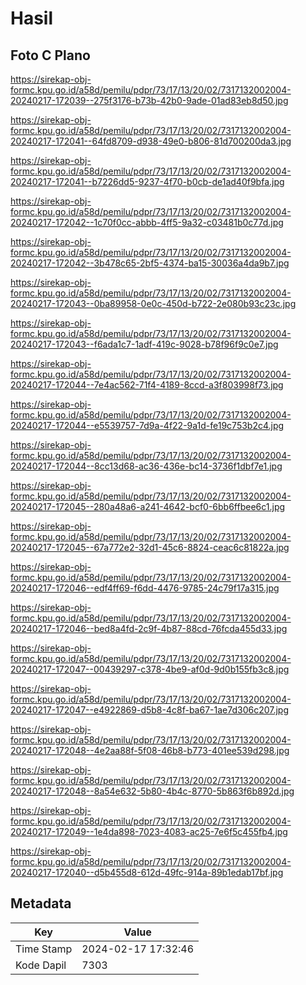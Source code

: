 # Hasil

## Foto C Plano

https://sirekap-obj-formc.kpu.go.id/a58d/pemilu/pdpr/73/17/13/20/02/7317132002004-20240217-172039--275f3176-b73b-42b0-9ade-01ad83eb8d50.jpg

https://sirekap-obj-formc.kpu.go.id/a58d/pemilu/pdpr/73/17/13/20/02/7317132002004-20240217-172041--64fd8709-d938-49e0-b806-81d700200da3.jpg

https://sirekap-obj-formc.kpu.go.id/a58d/pemilu/pdpr/73/17/13/20/02/7317132002004-20240217-172041--b7226dd5-9237-4f70-b0cb-de1ad40f9bfa.jpg

https://sirekap-obj-formc.kpu.go.id/a58d/pemilu/pdpr/73/17/13/20/02/7317132002004-20240217-172042--1c70f0cc-abbb-4ff5-9a32-c03481b0c77d.jpg

https://sirekap-obj-formc.kpu.go.id/a58d/pemilu/pdpr/73/17/13/20/02/7317132002004-20240217-172042--3b478c65-2bf5-4374-ba15-30036a4da9b7.jpg

https://sirekap-obj-formc.kpu.go.id/a58d/pemilu/pdpr/73/17/13/20/02/7317132002004-20240217-172043--0ba89958-0e0c-450d-b722-2e080b93c23c.jpg

https://sirekap-obj-formc.kpu.go.id/a58d/pemilu/pdpr/73/17/13/20/02/7317132002004-20240217-172043--f6ada1c7-1adf-419c-9028-b78f96f9c0e7.jpg

https://sirekap-obj-formc.kpu.go.id/a58d/pemilu/pdpr/73/17/13/20/02/7317132002004-20240217-172044--7e4ac562-71f4-4189-8ccd-a3f803998f73.jpg

https://sirekap-obj-formc.kpu.go.id/a58d/pemilu/pdpr/73/17/13/20/02/7317132002004-20240217-172044--e5539757-7d9a-4f22-9a1d-fe19c753b2c4.jpg

https://sirekap-obj-formc.kpu.go.id/a58d/pemilu/pdpr/73/17/13/20/02/7317132002004-20240217-172044--8cc13d68-ac36-436e-bc14-3736f1dbf7e1.jpg

https://sirekap-obj-formc.kpu.go.id/a58d/pemilu/pdpr/73/17/13/20/02/7317132002004-20240217-172045--280a48a6-a241-4642-bcf0-6bb6ffbee6c1.jpg

https://sirekap-obj-formc.kpu.go.id/a58d/pemilu/pdpr/73/17/13/20/02/7317132002004-20240217-172045--67a772e2-32d1-45c6-8824-ceac6c81822a.jpg

https://sirekap-obj-formc.kpu.go.id/a58d/pemilu/pdpr/73/17/13/20/02/7317132002004-20240217-172046--edf4ff69-f6dd-4476-9785-24c79f17a315.jpg

https://sirekap-obj-formc.kpu.go.id/a58d/pemilu/pdpr/73/17/13/20/02/7317132002004-20240217-172046--bed8a4fd-2c9f-4b87-88cd-76fcda455d33.jpg

https://sirekap-obj-formc.kpu.go.id/a58d/pemilu/pdpr/73/17/13/20/02/7317132002004-20240217-172047--00439297-c378-4be9-af0d-9d0b155fb3c8.jpg

https://sirekap-obj-formc.kpu.go.id/a58d/pemilu/pdpr/73/17/13/20/02/7317132002004-20240217-172047--e4922869-d5b8-4c8f-ba67-1ae7d306c207.jpg

https://sirekap-obj-formc.kpu.go.id/a58d/pemilu/pdpr/73/17/13/20/02/7317132002004-20240217-172048--4e2aa88f-5f08-46b8-b773-401ee539d298.jpg

https://sirekap-obj-formc.kpu.go.id/a58d/pemilu/pdpr/73/17/13/20/02/7317132002004-20240217-172048--8a54e632-5b80-4b4c-8770-5b863f6b892d.jpg

https://sirekap-obj-formc.kpu.go.id/a58d/pemilu/pdpr/73/17/13/20/02/7317132002004-20240217-172049--1e4da898-7023-4083-ac25-7e6f5c455fb4.jpg

https://sirekap-obj-formc.kpu.go.id/a58d/pemilu/pdpr/73/17/13/20/02/7317132002004-20240217-172040--d5b455d8-612d-49fc-914a-89b1edab17bf.jpg


## Metadata

| Key        | Value               |
| ---------- | ------------------- |
| Time Stamp | 2024-02-17 17:32:46 |
| Kode Dapil | 7303                |




